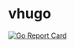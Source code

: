 # vhugo

[![Go Report Card](https://goreportcard.com/badge/github.com/mlctrez/vhugo)](https://goreportcard.com/report/github.com/mlctrez/vhugo)

